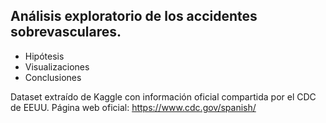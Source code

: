 ## Análisis exploratorio de los accidentes sobrevasculares.
- Hipótesis
- Visualizaciones
- Conclusiones

Dataset extraído de Kaggle con información oficial compartida por el CDC de EEUU. Página web oficial: https://www.cdc.gov/spanish/
